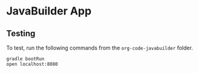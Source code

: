 # JavaBuilder App

## Testing
To test, run the following commands from the `org-code-javabuilder` folder.
```
gradle bootRun
open localhost:8080
```